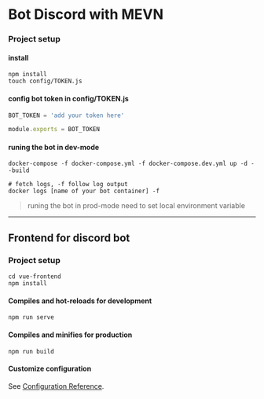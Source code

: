# Bot Discord with MEVN

### Project setup

#### install

```
npm install
touch config/TOKEN.js
```

#### config bot token in config/TOKEN.js

```javascript
BOT_TOKEN = 'add your token here'

module.exports = BOT_TOKEN
```

#### runing the bot in dev-mode

```properties
docker-compose -f docker-compose.yml -f docker-compose.dev.yml up -d --build

# fetch logs, -f follow log output
docker logs [name of your bot container] -f
```

> runing the bot in prod-mode need to set local environment variable

---

## Frontend for discord bot

### Project setup

```
cd vue-frontend
npm install
```

#### Compiles and hot-reloads for development

```
npm run serve
```

#### Compiles and minifies for production

```
npm run build
```

#### Customize configuration

See [Configuration Reference](https://cli.vuejs.org/config/).

